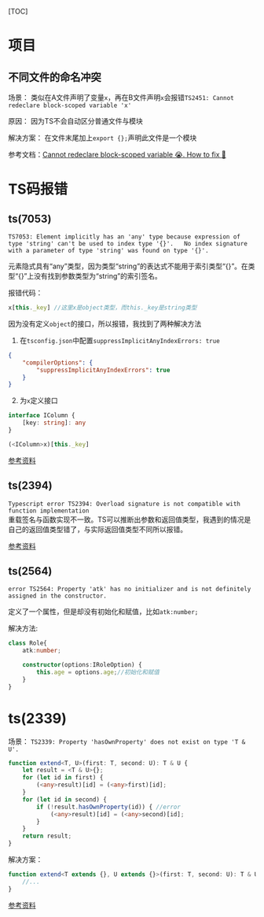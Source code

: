 [TOC]

# 项目
## 不同文件的命名冲突
场景：
类似在A文件声明了变量`x`，再在B文件声明`x`会报错`TS2451: Cannot redeclare block-scoped variable 'x'`

原因：
因为TS不会自动区分普通文件与模块

解决方案：
在文件末尾加上`export {};`声明此文件是一个模块

参考文档：[Cannot redeclare block-scoped variable 😭. How to fix 🧙](https://medium.com/@muravitskiy.mail/cannot-redeclare-block-scoped-variable-varname-how-to-fix-b1c3d9cc8206)

# TS码报错
## ts(7053)
`TS7053: Element implicitly has an 'any' type because expression of type 'string' can't be used to index type '{}'.   No index signature with a parameter of type 'string' was found on type '{}'.`

元素隐式具有“any”类型，因为类型“string”的表达式不能用于索引类型“{}”。在类型“{}”上没有找到参数类型为“string”的索引签名。

报错代码：
```ts
x[this._key] //这里x是object类型，而this._key是string类型
```
因为没有定义`object`的接口，所以报错，我找到了两种解决方法

1. 在`tsconfig.json`中配置`suppressImplicitAnyIndexErrors: true`
```json
{
    "compilerOptions": {
        "suppressImplicitAnyIndexErrors": true
    }
}
```

2. 为`x`定义接口
```ts
interface IColumn {
    [key: string]: any
}

(<IColumn>x)[this._key]
```

[参考资料](https://lihefei.blog.csdn.net/article/details/103694047)

## ts(2394)
`Typescript error TS2394: Overload signature is not compatible with function implementation`<br/>
重载签名与函数实现不一致。TS可以推断出参数和返回值类型，我遇到的情况是自己的返回值类型错了，与实际返回值类型不同所以报错。

[参考资料](https://stackoverflow.com/questions/43538359/typescript-error-ts2394-overload-signature-is-not-compatible-with-function-impl)

## ts(2564)
`error TS2564: Property 'atk' has no initializer and is not definitely assigned in the constructor. `

定义了一个属性，但是却没有初始化和赋值，比如`atk:number;`

解决方法:
```ts
class Role{
    atk:number;

    constructor(options:IRoleOption) {
        this.age = options.age;//初始化和赋值
    }
}
```

# ts(2339)
场景：
`TS2339: Property 'hasOwnProperty' does not exist on type 'T & U'.`
```ts
function extend<T, U>(first: T, second: U): T & U {
    let result = <T & U>{};
    for (let id in first) {
        (<any>result)[id] = (<any>first)[id];
    }
    for (let id in second) {
        if (!result.hasOwnProperty(id)) { //error
            (<any>result)[id] = (<any>second)[id];
        }
    }
    return result;
}
```

解决方案：
```ts
function extend<T extends {}, U extends {}>(first: T, second: U): T & U {
    //...
}
```

[参考资料](https://stackoverflow.com/questions/57336678/strictnullchecks-causes-error-hasownproperty-does-not-exist-for-generic-types)

